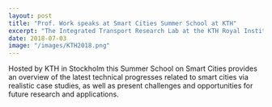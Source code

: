 ```yaml
---
layout: post
title: "Prof. Work speaks at Smart Cities Summer School at KTH"
excerpt: "The Integrated Transport Research Lab at the KTH Royal Institute of Technology in Stockholm organized a summer school on smart cities."
date: 2018-07-03
image: "/images/KTH2018.png"
---
```


Hosted by KTH in Stockholm this Summer School on Smart Cities provides an overview of the latest technical progresses related to smart cities via realistic case studies, as well as present challenges and opportunities for future research and applications.
